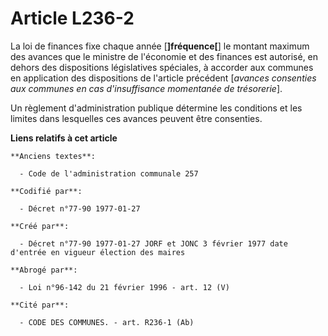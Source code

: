 # Article L236-2

La loi de finances fixe chaque année [**]fréquence[**] le montant maximum des avances que le ministre de l'économie et des
finances est autorisé, en dehors des dispositions législatives spéciales, à accorder aux communes en application des
dispositions de l'article précédent [*avances consenties aux communes en cas d'insuffisance momentanée de trésorerie*]. 

Un règlement d'administration publique détermine les conditions et les limites dans lesquelles ces avances peuvent être
consenties.

**Liens relatifs à cet article**

	**Anciens textes**:

	  - Code de l'administration communale 257

	**Codifié par**:

	  - Décret n°77-90 1977-01-27

	**Créé par**:

	  - Décret n°77-90 1977-01-27 JORF et JONC 3 février 1977 date d'entrée en vigueur élection des maires

	**Abrogé par**:

	  - Loi n°96-142 du 21 février 1996 - art. 12 (V)

	**Cité par**:

	  - CODE DES COMMUNES. - art. R236-1 (Ab)
